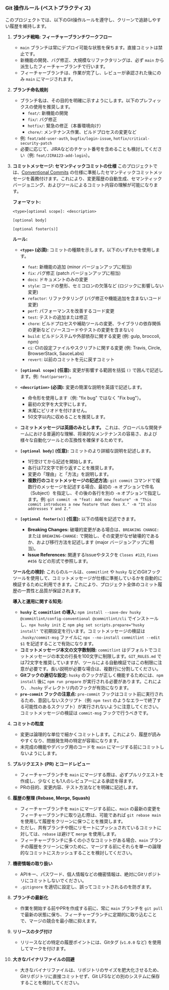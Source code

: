 ### Git 操作ルール (ベストプラクティス)

このプロジェクトでは、以下のGit操作ルールを遵守し、クリーンで追跡しやすい履歴を維持します。

1.  **ブランチ戦略: フィーチャーブランチワークフロー**
    - `main`
      ブランチは常にデプロイ可能な状態を保ちます。直接コミットは禁止です。
    - 新機能の開発、バグ修正、大規模なリファクタリングは、必ず `main`
      から派生したフィーチャーブランチで行います。
    - フィーチャーブランチは、作業が完了し、レビューが承認された後にのみ `main`
      にマージされます。

2.  **ブランチ命名規則**
    - ブランチ名は、その目的を明確に示すようにします。以下のプレフィックスの使用を推奨します。
      - `feat/`: 新機能の開発
      - `fix/`: バグ修正
      - `hotfix/`: 緊急の修正（本番環境向け）
      - `chore/`: メンテナンス作業、ビルドプロセスの変更など
    - 例: `feat/add-user-auth`, `bugfix/login-issue`,
      `hotfix/critical-security-patch`
    - 必要に応じて、JIRAなどのチケット番号を含めることも検討してください（例:
      `feat/JIRA123-add-login`）。

3.  **コミットメッセージ: セマンティックコミットの仕様**
    このプロジェクトでは、[Conventional Commits](https://www.conventionalcommits.org/en/v1.0.0/)
    の仕様に準拠したセマンティックコミットメッセージを義務付けます。これにより、変更履歴の自動生成、セマンティックバージョニング、およびツールによるコミット内容の理解が可能になります。

    **フォーマット:**

    ```
    <type>[optional scope]: <description>

    [optional body]

    [optional footer(s)]
    ```

    **ルール:**
    - **`<type>` (必須):**
      コミットの種類を示します。以下のいずれかを使用します。
      - `feat`: 新機能の追加 (minor バージョンアップに相当)
      - `fix`: バグ修正 (patch バージョンアップに相当)
      - `docs`: ドキュメントのみの変更
      - `style`: コードの整形、セミコロンの欠落など (ロジックに影響しない変更)
      - `refactor`: リファクタリング (バグ修正や機能追加を含まないコード変更)
      - `perf`: パフォーマンスを改善するコード変更
      - `test`: テストの追加または修正
      - `chore`: ビルドプロセスや補助ツールの変更、ライブラリの依存関係の更新など (ソースコードやテストの変更を含まない)
      - `build`: ビルドシステムや外部依存に関する変更 (例: gulp, broccoli, npm)
      - `ci`: CIの設定ファイルやスクリプトに関する変更 (例: Travis, Circle,
        BrowserStack, SauceLabs)
      - `revert`: 以前のコミットを元に戻すコミット

    - **`[optional scope]` (任意):** 変更が影響する範囲を括弧 `()`
      で囲んで記述します。例: `feat(parser):`。

    - **`<description>` (必須):** 変更の簡潔な説明を英語で記述します。
      - 命令形を使用します（例: "fix bug" ではなく "Fix bug"）。
      - 最初の文字を大文字にします。
      - 末尾にピリオドを付けません。
      - 50文字以内に収めることを推奨します。

    - **コミットメッセージは英語のみとします。**
      これは、グローバルな開発チームにおける普遍的な理解、将来的なメンテナンスの容易さ、および様々な自動化ツールとの互換性を確保するためです。

    - **`[optional body]` (任意):** コミットのより詳細な説明を記述します。
      - 1行空けてから記述を開始します。
      - 各行は72文字で折り返すことを推奨します。
      - 変更の「理由」と「方法」を説明します。
      - **複数行のコミットメッセージの記述方法:** `git commit`
        コマンドで複数行のメッセージを記述する場合、最初の `-m`
        オプションで件名（Subject）を指定し、その後の各行を別の `-m`
        オプションで指定します。例:
        `git commit -m "feat: Add new feature" -m "This commit introduces a new feature that does X." -m "It also addresses Y and Z."`

    - **`[optional footer(s)]` (任意):** 以下の情報を記述できます。
      - **Breaking Changes:** 破壊的変更がある場合は、`BREAKING CHANGE:` または
        `BREAKING-CHANGE:`
        で開始し、その変更がなぜ破壊的であるか、および移行方法を記述します (major バージョンアップに相当)。
      - **Issue References:** 関連するIssueやタスクを `Closes #123`,
        `Fixes #456` などの形式で参照します。

    **ツール化の検討:** これらのルールは、`commitlint` や `husky`
    などのGitフックツールを使用して、コミットメッセージが仕様に準拠しているかを自動的に検証するために利用できます。これにより、プロジェクト全体のコミット履歴の一貫性と品質が保証されます。

    **導入と運用に関する知見:**
    - **`husky` と `commitlint` の導入:**
      `npm install --save-dev husky @commitlint/config-conventional @commitlint/cli`
      でインストールし、`npx husky init` と
      `npm pkg set scripts.prepare="husky install"`
      で初期設定を行います。コミットメッセージの検証は `.husky/commit-msg`
      ファイルに `npx --no-install commitlint --edit $1`
      を記述することで有効になります。
    - **コミットメッセージ本文の文字数制限:** `commitlint`
      はデフォルトでコミットメッセージの本文の行長を100文字に制限します。`GIT_RULES.md`
      では72文字を推奨していますが、ツールによる自動検証ではこの制限に注意が必要です。長い説明が必要な場合は、複数行に分割してください。
    - **Gitフックの適切な設定:** `husky`
      のフックが正しく機能するためには、`npm install` 後に `npm run prepare`
      が実行される必要があります。これにより、`.husky`
      ディレクトリ内のフックが有効になります。
    - **`pre-commit` フックの注意点:** `pre-commit`
      フックはコミット前に実行されるため、意図しないスクリプト（例: `npm test`
      のようなエラーで終了する可能性のあるスクリプト）が実行されないように注意してください。コミットメッセージの検証は
      `commit-msg` フックで行うべきです。

4.  **コミットの粒度**
    - 変更は論理的な単位で細かくコミットします。これにより、履歴が読みやすくなり、問題発生時の特定が容易になります。
    - 未完成の機能やデバッグ用のコードを `main`
      にマージする前にコミットしないようにします。

5.  **プルリクエスト (PR) とコードレビュー**
    - フィーチャーブランチを `main`
      にマージする際は、必ずプルリクエストを作成し、少なくとも1人のレビュアーによる承認を得ます。
    - PRの目的、変更内容、テスト方法などを明確に記述します。

6.  **履歴の整理 (Rebase, Merge, Squash)**
    - フィーチャーブランチを `main` にマージする前に、`main`
      の最新の変更をフィーチャーブランチに取り込む際は、可能であれば
      `git rebase main` を使用して履歴をクリーンに保つことを推奨します。
    - ただし、共有ブランチや既にリモートにプッシュされているコミットに対しては、`rebase`
      は避けて `merge` を使用します。
    - フィーチャーブランチに多くの小さなコミットがある場合、`main`
      ブランチの履歴をクリーンに保つために、マージする前にそれらを単一の論理的なコミットにスカッシュすることを検討してください。

7.  **機密情報の取り扱い**
    - APIキー、パスワード、個人情報などの機密情報は、絶対にGitリポジトリにコミットしないでください。
    - `.gitignore` を適切に設定し、誤ってコミットされるのを防ぎます。

8.  **ブランチの最新化**
    - 作業を開始する前やPRを作成する前に、常に `main` ブランチを `git pull`
      で最新の状態に保ち、フィーチャーブランチに定期的に取り込むことで、マージの競合を最小限に抑えます。

9.  **リリースのタグ付け**
    - リリースなどの特定の履歴ポイントには、Gitタグ (`v1.0.0`
      など) を使用してマークを付けます。

10. **大きなバイナリファイルの回避**
    - 大きなバイナリファイルは、リポジトリのサイズを肥大化させるため、Gitリポジトリに直接コミットせず、Git
      LFSなどの別のシステムに保存することを検討してください。
